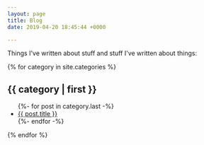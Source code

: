 ```yaml
---
layout: page
title: Blog
date: 2019-04-20 18:45:44 +0000

---
```

Things I've written about stuff and stuff I've written about things:

{% for category in site.categories %}
<!-- ## <a href="/blog/{{ category | first | slugify }}" name="{{ category | first }}">{{ category | first }}</a> -->
## {{ category | first }}
<ul>
{%- for post in category.last -%}
  <li><a href="{{ post.url }}">{{ post.title }}</a></li>
{%- endfor -%}
</ul>
{% endfor %}